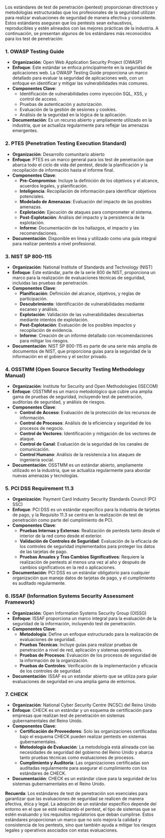Los estándares de test de penetración (pentest) proporcionan directrices y metodologías estructuradas que los profesionales de la seguridad utilizan para realizar evaluaciones de seguridad de manera efectiva y consistente. Estos estándares aseguran que los pentests sean exhaustivos, reproducibles y estén alineados con las mejores prácticas de la industria. A continuación, se presentan algunos de los estándares más reconocidos para los test de penetración:

### 1. **OWASP Testing Guide**
   - **Organización**: Open Web Application Security Project (OWASP)
   - **Enfoque**: Este estándar se enfoca principalmente en la seguridad de aplicaciones web. La OWASP Testing Guide proporciona un marco detallado para evaluar la seguridad de aplicaciones web, con un enfoque en identificar y mitigar las vulnerabilidades más comunes.
   - **Componentes Clave**:
     - Identificación de vulnerabilidades como inyección SQL, XSS, y control de acceso.
     - Pruebas de autenticación y autorización.
     - Evaluación de la gestión de sesiones y cookies.
     - Análisis de la seguridad en la lógica de la aplicación.
   - **Documentación**: Es un recurso abierto y ampliamente utilizado en la industria, que se actualiza regularmente para reflejar las amenazas emergentes.

### 2. **PTES (Penetration Testing Execution Standard)**
   - **Organización**: Desarrollo comunitario abierto
   - **Enfoque**: PTES es un marco general para los test de penetración que abarca todo el ciclo de vida del pentest, desde la planificación y la recopilación de información hasta el informe final.
   - **Componentes Clave**:
     - **Pre-Compromiso**: Incluye la definición de los objetivos y el alcance, acuerdos legales, y planificación.
     - **Inteligencia**: Recopilación de información para identificar objetivos potenciales.
     - **Modelado de Amenazas**: Evaluación del impacto de las posibles amenazas.
     - **Explotación**: Ejecución de ataques para comprometer el sistema.
     - **Post-Explotación**: Análisis del impacto y la persistencia de la explotación.
     - **Informe**: Documentación de los hallazgos, el impacto y las recomendaciones.
   - **Documentación**: Disponible en línea y utilizado como una guía integral para realizar pentests a nivel profesional.

### 3. **NIST SP 800-115**
   - **Organización**: National Institute of Standards and Technology (NIST)
   - **Enfoque**: Este estándar, parte de la serie 800 de NIST, proporciona un marco para la realización de evaluaciones técnicas de seguridad, incluidas las pruebas de penetración.
   - **Componentes Clave**:
     - **Planificación**: Definición del alcance, objetivos, y reglas de participación.
     - **Descubrimiento**: Identificación de vulnerabilidades mediante escaneo y análisis.
     - **Explotación**: Validación de las vulnerabilidades descubiertas mediante intentos de explotación.
     - **Post-Explotación**: Evaluación de los posibles impactos y recopilación de evidencia.
     - **Informe**: Creación de un informe detallado con recomendaciones para mitigar los riesgos.
   - **Documentación**: NIST SP 800-115 es parte de una serie más amplia de documentos de NIST, que proporciona guías para la seguridad de la información en el gobierno y el sector privado.

### 4. **OSSTMM (Open Source Security Testing Methodology Manual)**
   - **Organización**: Institute for Security and Open Methodologies (ISECOM)
   - **Enfoque**: OSSTMM es un marco metodológico que cubre una amplia gama de pruebas de seguridad, incluyendo test de penetración, auditorías de seguridad, y análisis de riesgos.
   - **Componentes Clave**:
     - **Control de Acceso**: Evaluación de la protección de los recursos de información.
     - **Control de Procesos**: Análisis de la eficiencia y seguridad de los procesos de negocio.
     - **Control de Vectores**: Identificación y mitigación de los vectores de ataque.
     - **Control de Canal**: Evaluación de la seguridad de los canales de comunicación.
     - **Control Humano**: Análisis de la resistencia a los ataques de ingeniería social.
   - **Documentación**: OSSTMM es un estándar abierto, ampliamente utilizado en la industria, que se actualiza regularmente para abordar nuevas amenazas y tecnologías.

### 5. **PCI DSS Requirement 11.3**
   - **Organización**: Payment Card Industry Security Standards Council (PCI SSC)
   - **Enfoque**: PCI DSS es un estándar específico para la industria de tarjetas de pago, y la Requisito 11.3 se centra en la realización de test de penetración como parte del cumplimiento de PCI.
   - **Componentes Clave**:
     - **Pruebas Internas y Externas**: Realización de pentests tanto desde el interior de la red como desde el exterior.
     - **Validación de Controles de Seguridad**: Evaluación de la eficacia de los controles de seguridad implementados para proteger los datos de las tarjetas de pago.
     - **Pruebas Anuales y Tras Cambios Significativos**: Requiere la realización de pentests al menos una vez al año y después de cambios significativos en la red o aplicaciones.
   - **Documentación**: PCI DSS es un estándar obligatorio para cualquier organización que maneje datos de tarjetas de pago, y el cumplimiento es auditado regularmente.

### 6. **ISSAF (Information Systems Security Assessment Framework)**
   - **Organización**: Open Information Systems Security Group (OISSG)
   - **Enfoque**: ISSAF proporciona un marco integral para la evaluación de la seguridad de la información, incluyendo test de penetración.
   - **Componentes Clave**:
     - **Metodología**: Define un enfoque estructurado para la realización de evaluaciones de seguridad.
     - **Pruebas Técnicas**: Incluye guías para realizar pruebas de penetración a nivel de red, aplicación y sistemas operativos.
     - **Pruebas de Procesos**: Evaluación de los procesos de seguridad de la información de la organización.
     - **Pruebas de Controles**: Verificación de la implementación y eficacia de los controles de seguridad.
   - **Documentación**: ISSAF es un estándar abierto que se utiliza para guiar evaluaciones de seguridad en una amplia gama de entornos.

### 7. **CHECK**
   - **Organización**: National Cyber Security Centre (NCSC) del Reino Unido
   - **Enfoque**: CHECK es un estándar y un esquema de certificación para empresas que realizan test de penetración en sistemas gubernamentales del Reino Unido.
   - **Componentes Clave**:
     - **Certificación de Proveedores**: Solo las organizaciones certificadas bajo el esquema CHECK pueden realizar pentests en sistemas gubernamentales.
     - **Metodología de Evaluación**: La metodología está alineada con las necesidades de seguridad del gobierno del Reino Unido y abarca tanto pruebas técnicas como evaluaciones de procesos.
     - **Cumplimiento y Auditoría**: Las organizaciones certificadas son auditadas regularmente para asegurar el cumplimiento con los estándares de CHECK.
   - **Documentación**: CHECK es un estándar clave para la seguridad de los sistemas gubernamentales en el Reino Unido.



**Recuerda**: Los estándares de test de penetración son esenciales para garantizar que las evaluaciones de seguridad se realicen de manera efectiva, ética y legal. La adopción de un estándar específico depende del entorno en el que se esté realizando el pentest, el tipo de sistemas que se estén evaluando y los requisitos regulatorios que deban cumplirse. Estos estándares proporcionan un marco que no solo mejora la calidad y consistencia de los pentests, sino que también ayuda a mitigar los riesgos legales y operativos asociados con estas evaluaciones.